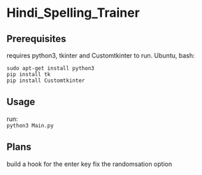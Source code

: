 # Hindi_Spelling_Trainer
## Prerequisites
requires  python3, tkinter and Customtkinter to run. Ubuntu, bash:

`sudo apt-get install python3`\
`pip install tk`\
`pip install Customtkinter`

## Usage
run:\
`python3 Main.py`

## Plans
build a hook for the enter key
fix the randomsation option
